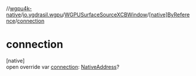 //[wgpu4k-native](../../../../index.md)/[io.ygdrasil.wgpu](../../index.md)/[WGPUSurfaceSourceXCBWindow](../index.md)/[[native]ByReference](index.md)/[connection](connection.md)

# connection

[native]\
open override var [connection](connection.md): [NativeAddress](../../../ffi/-native-address/index.md)?